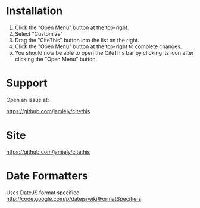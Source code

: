 # Installation

1. Click the "Open Menu" button at the top-right.
2. Select "Customize"
3. Drag the "CiteThis" button into the list on the right.
4. Click the "Open Menu" button at the top-right to complete changes.
5. You should now be able to open the CiteThis bar by clicking its icon
   after clicking the "Open Menu" button.

# Support

Open an issue at:

https://github.com/jamiely/citethis

# Site

https://github.com/jamiely/citethis

# Date Formatters

Uses DateJS format specified http://code.google.com/p/datejs/wiki/FormatSpecifiers

